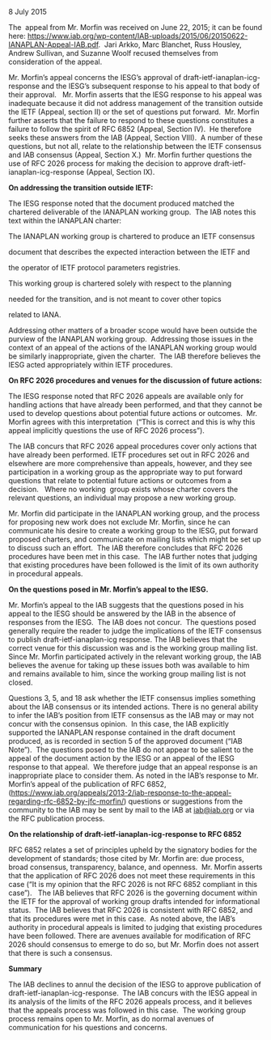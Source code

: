 
8 July 2015


The  appeal from Mr. Morfin was received on June 22, 2015; it can be found here: <https://www.iab.org/wp-content/IAB-uploads/2015/06/20150622-IANAPLAN-Appeal-IAB.pdf>.  Jari Arkko, Marc Blanchet, Russ Housley, Andrew Sullivan, and Suzanne Woolf recused themselves from consideration of the appeal.


Mr. Morfin’s appeal concerns the IESG’s approval of draft-ietf-ianaplan-icg-response and the IESG’s subsequent response to his appeal to that body of their approval.   Mr. Morfin asserts that the IESG response to his appeal was inadequate because it did not address management of the transition outside the IETF (Appeal, section II) or the set of questions put forward.  Mr. Morfin further asserts that the failure to respond to these questions constitutes a failure to follow the spirit of RFC 6852 (Appeal, Section IV).  He therefore seeks these answers from the IAB (Appeal, Section VIII).  A number of these questions, but not all, relate to the relationship between the IETF consensus and IAB consensus (Appeal, Section X.)  Mr. Morfin further questions the use of RFC 2026 process for making the decision to approve draft-ietf-ianaplan-icg-response (Appeal, Section IX).


**On addressing the transition outside IETF:**


The IESG response noted that the document produced matched the chartered deliverable of the IANAPLAN working group.  The IAB notes this text within the IANAPLAN charter:


The IANAPLAN working group is chartered to produce an IETF consensus  

document that describes the expected interaction between the IETF and  

the operator of IETF protocol parameters registries.


This working group is chartered solely with respect to the planning  

needed for the transition, and is not meant to cover other topics  

related to IANA.


Addressing other matters of a broader scope would have been outside the purview of the IANAPLAN working group.  Addressing those issues in the context of an appeal of the actions of the IANAPLAN working group would be similarly inappropriate, given the charter.  The IAB therefore believes the IESG acted appropriately within IETF procedures.


**On RFC 2026 procedures and venues for the discussion of future actions:**


The IESG response noted that RFC 2026 appeals are available only for handling actions that have already been performed, and that they cannot be used to develop questions about potential future actions or outcomes.  Mr. Morfin agrees with this interpretation  (“This is correct and this is why this appeal implicitly questions the use of RFC 2026 process”).


The IAB concurs that RFC 2026 appeal procedures cover only actions that have already been performed. IETF procedures set out in RFC 2026 and elsewhere are more comprehensive than appeals, however, and they see participation in a working group as the appropriate way to put forward questions that relate to potential future actions or outcomes from a decision.   Where no working  group exists whose charter covers the relevant questions, an individual may propose a new working group.


Mr. Morfin did participate in the IANAPLAN working group, and the process for proposing new work does not exclude Mr. Morfin, since he can communicate his desire to create a working group to the IESG, put forward proposed charters, and communicate on mailing lists which might be set up to discuss such an effort.  The IAB therefore concludes that RFC 2026 procedures have been met in this case.  The IAB further notes that judging that existing procedures have been followed is the limit of its own authority in procedural appeals.


**On the questions posed in Mr. Morfin’s appeal to the IESG.**


Mr. Morfin’s appeal to the IAB suggests that the questions posed in his appeal to the IESG should be answered by the IAB in the absence of responses from the IESG.  The IAB does not concur.  The questions posed generally require the reader to judge the implications of the IETF consensus to publish draft-ietf-ianaplan-icg response. The IAB believes that the correct venue for this discussion was and is the working group mailing list. Since Mr. Morfin participated actively in the relevant working group, the IAB believes the avenue for taking up these issues both was available to him and remains available to him, since the working group mailing list is not closed.


Questions 3, 5, and 18 ask whether the IETF consensus implies something about the IAB consensus or its intended actions. There is no general ability to infer the IAB’s position from IETF consensus as the IAB may or may not concur with the consensus opinion.  In this case, the IAB explicitly supported the IANAPLAN response contained in the draft document produced, as is recorded in section 5 of the approved document (“IAB Note”).  The questions posed to the IAB do not appear to be salient to the appeal of the document action by the IESG or an appeal of the IESG response to that appeal.  We therefore judge that an appeal response is an inappropriate place to consider them. As noted in the IAB’s response to Mr. Morfin’s appeal of the publication of RFC 6852, (<https://www.iab.org/appeals/2013-2/iab-response-to-the-appeal-regarding-rfc-6852-by-jfc-morfin/>) questions or suggestions from the community to the IAB may be sent by mail to the IAB at iab@iab.org or via the RFC publication process.


**On the relationship of draft-ietf-ianaplan-icg-response to RFC 6852**


RFC 6852 relates a set of principles upheld by the signatory bodies for the development of standards; those cited by Mr. Morfin are: due process, broad consensus, transparency, balance, and openness.  Mr. Morfin asserts that the application of RFC 2026 does not meet these requirements in this case (“It is my opinion that the RFC 2026 is not RFC 6852 compliant in this case”).   The IAB believes that RFC 2026 is the governing document within the IETF for the approval of working group drafts intended for informational status.  The IAB believes that RFC 2026 is consistent with RFC 6852, and that its procedures were met in this case.  As noted above, the IAB’s authority in procedural appeals is limited to judging that existing procedures have been followed. There are avenues available for modification of RFC 2026 should consensus to emerge to do so, but Mr. Morfin does not assert that there is such a consensus.


**Summary**


The IAB declines to annul the decision of the IESG to approve publication of draft-ietf-ianaplan-icg-response.  The IAB concurs with the IESG appeal in its analysis of the limits of the RFC 2026 appeals process, and it believes that the appeals process was followed in this case.  The working group process remains open to Mr. Morfin, as do normal avenues of communication for his questions and concerns.


